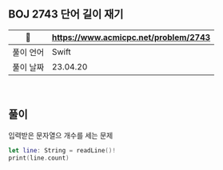 ## BOJ 2743 단어 길이 재기

|🔗|https://www.acmicpc.net/problem/2743|
|---|---|
|풀이 언어|Swift|
|풀이 날짜|23.04.20|

</br>


##  풀이

입력받은 문자열으 개수를 세는 문제

```Swift
let line: String = readLine()!
print(line.count)
```
